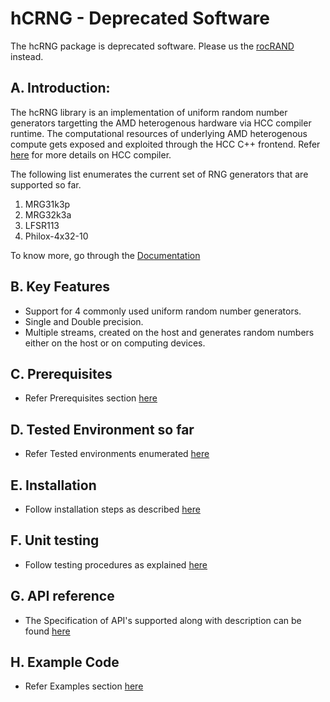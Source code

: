 # hCRNG - Deprecated Software
The hcRNG package is deprecated software. Please us the [rocRAND](https://github.com/ROCmSoftwarePlatform/rocRAND) instead.

## A. Introduction: ##

The hcRNG library is an implementation of uniform random number generators targetting the AMD heterogenous hardware via HCC compiler runtime. The computational resources of underlying AMD heterogenous compute gets exposed and exploited through the HCC C++ frontend. Refer [here](https://github.com/RadeonOpenCompute/hcc) for more details on HCC compiler.

The following list enumerates the current set of RNG generators that are supported so far.

1. MRG31k3p
2. MRG32k3a
3. LFSR113
4. Philox-4x32-10

To know more, go through the [Documentation](https://github.com/ROCmSoftwarePlatform/hcRNG/wiki)

## B. Key Features ##

* Support for 4 commonly used uniform random number generators.
* Single and Double precision.
* Multiple streams, created on the host and generates random numbers either on the host or on computing devices.

## C. Prerequisites ##

* Refer Prerequisites section [here](https://github.com/ROCmSoftwarePlatform/hcRNG/wiki/Prerequisites)

## D. Tested Environment so far 

* Refer Tested environments enumerated [here](https://github.com/ROCmSoftwarePlatform/hcRNG/wiki/Tested-Environments)

## E. Installation  

* Follow installation steps as described [here](https://github.com/ROCmSoftwarePlatform/hcRNG/wiki/Installation)

## F. Unit testing

* Follow testing procedures as explained [here](https://github.com/ROCmSoftwarePlatform/hcRNG/wiki/Unit-testing)

## G. API reference

* The Specification of API's supported along with description  can be found [here](http://hcrng-documentation.readthedocs.org/en/latest/API_reference.html)

## H. Example Code

* Refer Examples section [here](https://github.com/ROCmSoftwarePlatform/hcRNG/wiki/Examples)
